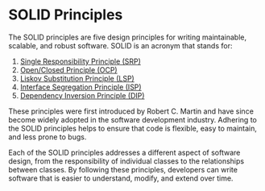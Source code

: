 # SOLID Principles

The SOLID principles are five design principles for writing maintainable, scalable, and robust software. SOLID is an acronym that stands for:

1. [Single Responsibility Principle (SRP)](/1-single-responsability-principle.md)
2. [Open/Closed Principle (OCP)](/2-open-closed-principle.md)
3. [Liskov Substitution Principle (LSP)](/3-liskov-substitution-principle.md)
4. [Interface Segregation Principle (ISP)](/4-interface-segregation-principle.md)
5. [Dependency Inversion Principle (DIP)](/5-dependency-inversion-principle.md)

These principles were first introduced by Robert C. Martin and have since become widely adopted in the software development industry. Adhering to the SOLID principles helps to ensure that code is flexible, easy to maintain, and less prone to bugs.

Each of the SOLID principles addresses a different aspect of software design, from the responsibility of individual classes to the relationships between classes. By following these principles, developers can write software that is easier to understand, modify, and extend over time.
